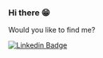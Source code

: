 ### Hi there 😁

Would you like to find me?

[![Linkedin Badge](https://img.shields.io/badge/-LinkedIn-blue?style=flat-square&logo=Linkedin&logoColor=white&link=https://www.linkedin.com/in/alana-corr%C3%AAa-55b174109/)](https://www.linkedin.com/in/alana-corr%C3%AAa-55b174109/)
